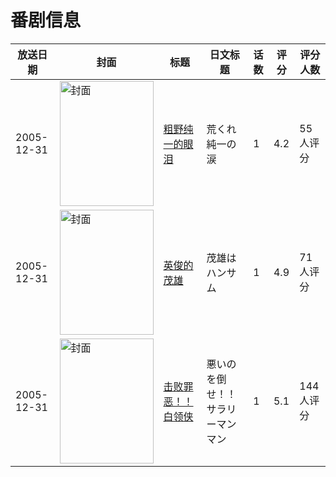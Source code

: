 # 番剧信息

|放送日期|封面|标题|日文标题|话数|评分|评分人数|
|---|---|---|---|---|---|---|
|2005-12-31|<img src="https://lain.bgm.tv/pic/cover/c/c9/20/37571_V8oeh.jpg" alt="封面" style="width:150px;height:200px;object-fit:cover;">|[粗野纯一的眼泪](https://bangumi.tv/subject/37571)|荒くれ純一の涙|1|4.2|55人评分|
|2005-12-31|<img src="https://lain.bgm.tv/pic/cover/c/03/af/37569_6c6IN.jpg" alt="封面" style="width:150px;height:200px;object-fit:cover;">|[英俊的茂雄](https://bangumi.tv/subject/37569)|茂雄はハンサム|1|4.9|71人评分|
|2005-12-31|<img src="https://lain.bgm.tv/pic/cover/c/c0/73/37567_38KIn.jpg" alt="封面" style="width:150px;height:200px;object-fit:cover;">|[击败罪恶！！白领侠](https://bangumi.tv/subject/37567)|悪いのを倒せ！！サラリーマンマン|1|5.1|144人评分|
